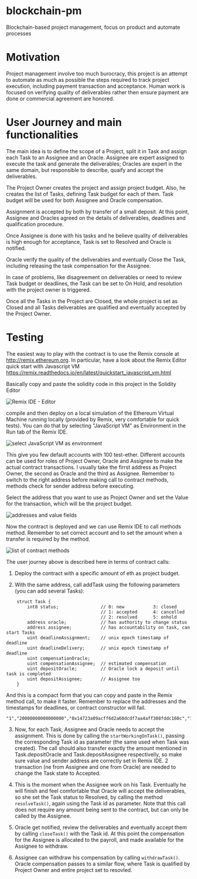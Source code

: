 # blockchain-pm
Blockchain-based project management, focus on product and automate processes

# Motivation
Project management involve too much burocracy, this project is an attempt to automate as much as possible the steps required to track project execution, including payment transaction and acceptance. Human work is focused on verifying quality of deliverables rather then ensure payment are done or commercial agreement are honored.

# User Journey and main functionalities
The main idea is to define the scope of a Project, split it in Task and assign each Task to an Assignee and an Oracle. Assignee are expert assigned to execute the task and generate the deliverables; Oracles are expert in the same domain, but responsible to describe, quaify and accept the deliverables. 

The Project Owner creates the project and assign project budget. Also, he creates the list of Tasks, defining Task budget for each of them. Task budget will be used for both Assignee and Oracle compensation. 

Assignment is accepted by both by transfer of a small deposit. At this point, Assignee and Oracles agreed on the details of deliverables, deadlines and qualification procedure. 

Once Assignee is done with his tasks and he believe quality of deliverables is high enough for acceptance, Task is set to Resolved and Oracle is notified. 

Oracle verify the quality of the deliverables and eventually Close the Task, including releasing the task compensation for the Assignee. 

In case of problems, like disagreement on deliverables or need to review Task budget or deadlines, the Task can be set to On Hold, and resolution with the project owner is triggered. 

Once all the Tasks in the Project are Closed, the whole project is set as Closed and all Tasks deliverables are qualified and eventually accepted by the Project Owner. 

# Testing
The easiest way to play with the contract is to use the Remix console at http://remix.ethereum.org. In particular, have a look about the Remix Editor quick start with Javascript VM https://remix.readthedocs.io/en/latest/quickstart_javascript_vm.html

Basically copy and paste the solidity code in this project in the Solidity Editor

![Remix IDE - Editor][remix]

compile and then deploy on a local simulation of the Ethereum Virtual Machine running locally (provided by Remix, very comfortable for quick tests). You can do that by selecting "JavaScript VM" as Environment in the Run tab of the Remix IDE.

![select JavaScript VM as environment][jsvm]

This give you few default accounts with 100 test-ether. Different accounts can be used for roles of Project Owner, Oracle and Assignee to make the actual contract transactions. I usually take the firrst address as Project Owner, the second as Oracle and the third as Assignee.
Remember to switch to the right address before making call to contract methods, methods check for sender address before executing.

Select the address that you want to use as Project Owner and set the Value for the transaction, which will be the project budget.

![addresses and value fields][addresses]

Now the contract is deployed and we can use Remix IDE to call methods method. Remember to set correct account and to set the amount when a transfer is required by the method.

![list of contract methods][methods]

The user journey above is described here in terms of contract calls:

1. Deploy the contract with a specific amount of eth as project budget. 

2. With the same address, call addTask using the following parameters (you can add several Tasks):

```
    struct Task {
        int8 status;                // 0: new           3: closed
                                    // 1: accepted      4: cancelled
                                    // 2: resolved      5: onhold
        address oracle;             // has authority to change status
        address assignee;           // has accountability on task, can start Tasks
        uint deadlineAssignment;    // unix epoch timestamp of deadline
        uint deadlineDelivery;      // unix epoch timestamp of deadline
        uint compensationOracle;
        uint compensationAssignee;  // estimated compensation
        uint depositOracle;         // Oracle lock a deposit until task is completed
        uint depositAssignee;       // Assignee too
    }
```

And this is a compact form that you can copy and paste in the Remix method call, to make it faster. Remember to replace the addresses and the timestamps for deadlines, or contract constructor will fail.

```
"1","20000000000000000","0x14723a09acff6d2a60dcdf7aa4aff308fddc160c","1574082855","1571404455","0x4b0897b0513fdc7c541b6d9d7e929c4e5364d2db","10000000000000000","20000000000000000","20000000000000000"
```

3. Now, for each Task, Assignee and Oracle needs to accept the assignment. This is done by calling the `startWorkingOnTask()`, passing the corresponding Task id as parameter (the same used when Task was created). 
The call should also transfer exactly the amount mentioned in Task.depositOracle and Task.depositAssignee respectivelly, so make sure value and sender address are correctly set in Remix IDE. 2 transaction (ne from Assignee and one from Oracle) are needed to change the Task state to Accepted.

4. This is the moment when the Assignee work on his Task. Eventually he will finish and feel comfortable that Oracle will accept the deliverables, so she set the Task status to Resolved, by calling the method `resolveTask()`, again using the Task id as parameter. Note that this call does not require any amount being sent to the contract, but can only be called by the Assignee. 

5. Oracle get notified, review the deliverables and eventually accept them by calling `closeTask()` with the Task id. At this point the compensation for the Assignee is allocated to the payroll, and made available for the Assignee to withdraw. 

6. Assignee can withdraw his compensation by calling `withdrawTask()`. Oracle compensation passes to a similar flow, where Task is qualified by Project Owner and entire project set to resovled. 









[remix]: http://www.marcozunino.it/blockchain-pm-images/1RemixEditor.png "Remix Editor"
[jsvm]: http://www.marcozunino.it/blockchain-pm-images/2SelectJSVM.png "select JavaScript VM as environment"
[addresses]: http://www.marcozunino.it/blockchain-pm-images/3Addresses.png "select the correct address before calling methods"
[methods]: http://www.marcozunino.it/blockchain-pm-images/4ContractMethods.png "list of contract methods"













